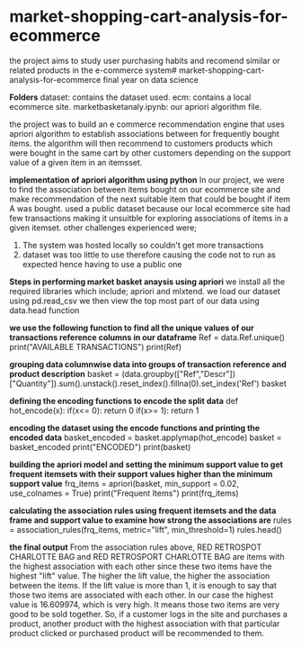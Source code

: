 # market-shopping-cart-analysis-for-ecommerce
the project  aims to study user purchasing habits and recomend similar or related products in the e-commerce  system# market-shopping-cart-analysis-for-ecommerce
final year on data science

**Folders**
dataset: contains the dataset used.
ecm: contains a local ecommerce site.
marketbasketanaly.ipynb: our apriori algorithm file.

the project was to build an e commerce recommendation engine that uses apriori algorithm to establish associations between for frequently bought items. 
the algorithm will then recommend to customers products which were bought in the same cart by other customers depending on the support value of a given item in an itemsset.

**implementation of apriori algorithm using python**
In our project, we were to find the association between items bought on our ecommerce site and make recommendation of the next suitable item that could be bought if item A was bought. used a public dataset because our local ecommerce site had few transactions making it unsuitble for exploring associations of items in a given itemset.
other challenges  experienced were;
1. The system was hosted locally so  couldn't get more transactions
2. dataset was too little to use therefore causing the code not to run as expected hence having to use a public one


**Steps in performing market basket anaysis using apriori**
we install all the required libraries which include; apriori and mlxtend.
we load our dataset using pd.read_csv
we then view the top most part of our data using data.head function


**we use the following function to find all the unique values of our transactions reference columns in our dataframe**
Ref = data.Ref.unique()
print("AVAILABLE TRANSACTIONS")
print(Ref)


**grouping data columnwise data into groups of transaction reference and product description**
basket = (data.groupby(["Ref","Descr"])["Quantity"]).sum().unstack().reset_index().fillna(0).set_index('Ref')
basket


**defining the encoding functions to encode the split data**
def hot_encode(x):
    if(x<= 0):
        return 0
    if(x>= 1):
        return 1
        
        
**encoding the dataset using the encode functions and printing the encoded data**
basket_encoded = basket.applymap(hot_encode)
basket = basket_encoded
print("ENCODED")
print(basket)


**building the apriori model and setting the minimum support value to get frequent itemsets with their support values higher than the minimum support value**
frq_items = apriori(basket, min_support = 0.02, use_colnames = True)
print("Frequent Items")
print(frq_items)


**calculating the association rules using frequent itemsets and the data frame and support value to examine how strong the associations are**
rules = association_rules(frq_items, metric="lift", min_threshold=1)
rules.head()

**the final output**
From the association rules above, RED RETROSPOT CHARLOTTE BAG and  RED RETROSPORT CHARLOTTE BAG are items with the highest association with each other since these two items have the highest "lift" value. The higher the lift value, the higher the association between the items. If the lift value is more than 1, it is enough to say that those two items are associated with each other. In our case the highest value is 16.609974, which is very high. It means those two items are very good to be sold together. So, if a customer logs in the site and purchases a product, another product with the highest association with that particular product clicked or purchased product will be recommended to them.


